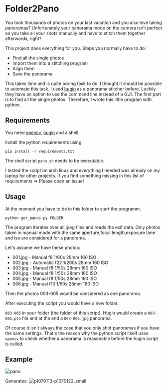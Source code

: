 # Folder2Pano

You took thousands of photos on your last vacation and you also love taking panoramas?
Unfortunately your panorama mode on the camera isn't perfect so you take all your shots manually
and have to stitch them together afterwards, right?

This project does everything for you.
Steps you normally have to do:
- Find all the single photos
- Import them into a stitching program
- Align them
- Save the panorama

This takes time and is quite boring task to do. I thought it should be possible to automate this task.
I used [hugin](http://hugin.sourceforge.net) as a panorama stitcher before. Luckily they have an option to 
use the command line instead of a GUI. 
The first part is to find all the single photos. Therefore, I wrote this little program with python.

## Requirements
You need [opencv](http://opencv.org), [hugin](http://hugin.sourceforge.net) and a shell.

Install the python requirements using:

`pip install -r requirements.txt`

The shell script `pano.sh` needs to be executable.

I tested the script on arch linux and everything I needed was already on my laptop for other projects. 
If you find something missing in this list of requirements => Please open an issue!

## Usage

At the moment you have to be in this folder to start the programm.

`python get_panos.py FOLDER`

The program iterates over all jpeg files and reads the exif data.
Only photos taken in manual mode with the same aperture,focal length,exposure time and iso are considered for a panorama.

Let's assume we have these photos:
- 001.jpg - Manual    f8 1/60s 28mm 160 ISO
- 002.jpg - Automatic f22 1/200s 28mm 160 ISO
- 003.jpg - Manual    f8 1/50s 28mm 160 ISO
- 004.jpg - Manual    f8 1/50s 28mm 160 ISO
- 005.jpg - Manual    f8 1/50s 28mm 160 ISO
- 006.jpg - Manual    f10 1/50s 28mm 160 ISO

Then the photos 003-005 would be considered as one panorama. 

After executing the script you would have a new folder.

`003-005` in your folder (the folder of this script). Hugin would create a `003-005.pto` file and at the end a
`003-005.jpg` panorama.

Of course it isn't always the case that you only shot panoramas if you have the same settings. 
That's the reason why the python script itself uses `opencv` to check whether a panorama is reasonable before the hugin script is called.

## Example
![pano](https://user-images.githubusercontent.com/4931746/28912928-7c170610-7836-11e7-8939-e2c53d9f0459.png)


Generates:
![p1070113-p1070122_small](https://user-images.githubusercontent.com/4931746/28912291-f7fd6006-7833-11e7-86b4-ceb0120c901b.jpg)







